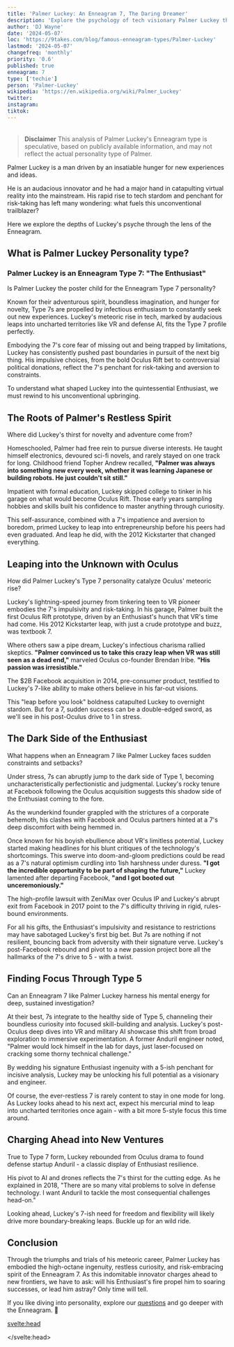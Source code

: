 ```yaml
---
title: 'Palmer Luckey: An Enneagram 7, The Daring Dreamer'
description: 'Explore the psychology of tech visionary Palmer Luckey through the lens of Enneagram Type 7. Discover how his personality fuels his bold innovations in VR and AI.'
author: 'DJ Wayne'
date: '2024-05-07'
loc: 'https://9takes.com/blog/famous-enneagram-types/Palmer-Luckey'
lastmod: '2024-05-07'
changefreq: 'monthly'
priority: '0.6'
published: true
enneagram: 7
type: ['techie']
person: 'Palmer-Luckey'
wikipedia: 'https://en.wikipedia.org/wiki/Palmer_Luckey'
twitter:
instagram:
tiktok:
---
```


<script>
	import  PopCard  from "../../../lib/components/atoms/PopCard.svelte";
</script>
<div
	style="display: flex;
    justify-content: center;
    margin: 1rem 0;
	"
>
	<PopCard
		image={`/types/7s/${'Palmer-Luckey'}.webp`}
		showIcon={false}
		enneagramType="7"
		displayText="Palmer Luckey"
		subtext=""
	/>
</div>

> **Disclaimer** This analysis of Palmer Luckey's Enneagram type is speculative, based on publicly available information, and may not reflect the actual personality type of Palmer.

<p class="firstLetter">Palmer Luckey is a man driven by an insatiable hunger for new experiences and ideas.</p>

He is an audacious innovator and he had a major hand in catapulting virtual reality into the mainstream. His rapid rise to tech stardom and penchant for risk-taking has left many wondering: what fuels this unconventional trailblazer?

Here we explore the depths of Luckey's psyche through the lens of the Enneagram.

## What is Palmer Luckey Personality type?

### Palmer Luckey is an Enneagram Type 7: "The Enthusiast"

Is Palmer Luckey the poster child for the Enneagram Type 7 personality?

Known for their adventurous spirit, boundless imagination, and hunger for novelty, Type 7s are propelled by infectious enthusiasm to constantly seek out new experiences. Luckey's meteoric rise in tech, marked by audacious leaps into uncharted territories like VR and defense AI, fits the Type 7 profile perfectly.

Embodying the 7's core fear of missing out and being trapped by limitations, Luckey has consistently pushed past boundaries in pursuit of the next big thing. His impulsive choices, from the bold Oculus Rift bet to controversial political donations, reflect the 7's penchant for risk-taking and aversion to constraints.

To understand what shaped Luckey into the quintessential Enthusiast, we must rewind to his unconventional upbringing.

## The Roots of Palmer's Restless Spirit

Where did Luckey's thirst for novelty and adventure come from?

Homeschooled, Palmer had free rein to pursue diverse interests. He taught himself electronics, devoured sci-fi novels, and rarely stayed on one track for long. Childhood friend Topher Andrew recalled, **"Palmer was always into something new every week, whether it was learning Japanese or building robots. He just couldn't sit still."**

Impatient with formal education, Luckey skipped college to tinker in his garage on what would become Oculus Rift. Those early years sampling hobbies and skills built his confidence to master anything through curiosity.

This self-assurance, combined with a 7's impatience and aversion to boredom, primed Luckey to leap into entrepreneurship before his peers had even graduated. And leap he did, with the 2012 Kickstarter that changed everything.

## Leaping into the Unknown with Oculus

How did Palmer Luckey's Type 7 personality catalyze Oculus' meteoric rise?

Luckey's lightning-speed journey from tinkering teen to VR pioneer embodies the 7's impulsivity and risk-taking. In his garage, Palmer built the first Oculus Rift prototype, driven by an Enthusiast's hunch that VR's time had come. His 2012 Kickstarter leap, with just a crude prototype and buzz, was textbook 7.

Where others saw a pipe dream, Luckey's infectious charisma rallied skeptics. **"Palmer convinced us to take this crazy leap when VR was still seen as a dead end,"** marveled Oculus co-founder Brendan Iribe. **"His passion was irresistible."**

The $2B Facebook acquisition in 2014, pre-consumer product, testified to Luckey's 7-like ability to make others believe in his far-out visions.

This "leap before you look" boldness catapulted Luckey to overnight stardom. But for a 7, sudden success can be a double-edged sword, as we'll see in his post-Oculus drive to 1 in stress.

## The Dark Side of the Enthusiast

What happens when an Enneagram 7 like Palmer Luckey faces sudden constraints and setbacks?

Under stress, 7s can abruptly jump to the dark side of Type 1, becoming uncharacteristically perfectionistic and judgmental. Luckey's rocky tenure at Facebook following the Oculus acquisition suggests this shadow side of the Enthusiast coming to the fore.

As the wunderkind founder grappled with the strictures of a corporate behemoth, his clashes with Facebook and Oculus partners hinted at a 7's deep discomfort with being hemmed in.

Once known for his boyish ebullience about VR's limitless potential, Luckey started making headlines for his blunt critiques of the technology's shortcomings. This swerve into doom-and-gloom predictions could be read as a 7's natural optimism curdling into 1ish harshness under duress. **"I got the incredible opportunity to be part of shaping the future,"** Luckey lamented after departing Facebook, **"and I got booted out unceremoniously."**

The high-profile lawsuit with ZeniMax over Oculus IP and Luckey's abrupt exit from Facebook in 2017 point to the 7's difficulty thriving in rigid, rules-bound environments.

For all his gifts, the Enthusiast's impulsivity and resistance to restrictions may have sabotaged Luckey's first big bet. But 7s are nothing if not resilient, bouncing back from adversity with their signature verve. Luckey's post-Facebook rebound and pivot to a new passion project bore all the hallmarks of the 7's drive to 5 - with a twist.

## Finding Focus Through Type 5

Can an Enneagram 7 like Palmer Luckey harness his mental energy for deep, sustained investigation?

At their best, 7s integrate to the healthy side of Type 5, channeling their boundless curiosity into focused skill-building and analysis. Luckey's post-Oculus deep dives into VR and military AI showcase this shift from broad exploration to immersive experimentation. A former Anduril engineer noted, "Palmer would lock himself in the lab for days, just laser-focused on cracking some thorny technical challenge."

By wedding his signature Enthusiast ingenuity with a 5-ish penchant for incisive analysis, Luckey may be unlocking his full potential as a visionary and engineer.

Of course, the ever-restless 7 is rarely content to stay in one mode for long. As Luckey looks ahead to his next act, expect his mercurial mind to leap into uncharted territories once again - with a bit more 5-style focus this time around.

## Charging Ahead into New Ventures

True to Type 7 form, Luckey rebounded from Oculus drama to found defense startup Anduril - a classic display of Enthusiast resilience.

His pivot to AI and drones reflects the 7's thirst for the cutting edge. As he explained in 2018, "There are so many vital problems to solve in defense technology. I want Anduril to tackle the most consequential challenges head-on."

Looking ahead, Luckey's 7-ish need for freedom and flexibility will likely drive more boundary-breaking leaps. Buckle up for an wild ride.

## Conclusion

Through the triumphs and trials of his meteoric career, Palmer Luckey has embodied the high-octane ingenuity, restless curiosity, and risk-embracing spirit of the Enneagram 7. As this indomitable innovator charges ahead to new frontiers, we have to ask: will his Enthusiast's fire propel him to soaring successes, or lead him astray? Only time will tell.

If you like diving into personality, explore our <a href="/questions" >questions</a> and go deeper with the Enneagram. 🚀

<svelte:head>

<script type="application/ld+json">
{
    "@context": "http://schema.org",
    "@graph": [
        {
            "@type": "Article",
            "articleBody": "This article delves into the personality of Palmer Luckey, the founder of Oculus, through the lens of the Enneagram Type 7. Known for his adventurous spirit, boundless imagination, and appetite for new experiences, Palmer embodies many characteristics of Type 7 personalities. The article traces Palmer's journey from his unconventional upbringing to his meteoric rise in the tech world, highlighting how his Type 7 traits have influenced his decisions, successes, and challenges along the way.",
            "creator": [
                "DJ Wayne"
            ],
            "author": {
                "@type": "Person",
                "name": "DJ Wayne",
                "sameAs": [
                    "https://www.instagram.com/djwayne3/",
                    "https://www.youtube.com/@djwayne3",
                    "https://www.linkedin.com/in/davidtwayne/",
                    "https://twitter.com/djwayne3"
                ]
            },
            "dateModified": {
                "@type": "Date",
                "@value": "2024-05-07"
            },
            "datePublished": {
                "@type": "Date",
                "@value": "2024-05-07"
            },
            "description": "This blog post examines the reasons why Palmer Luckey might be an Enneagram Type 7. It focuses on his personality traits, his motivations, his inner world, controversies he's faced, and how these elements might be related to the core attributes of a Type 7.",
            "headline": "Palmer Luckey: The Daring Dreamer's Enneagram 7 Mindset",
            "image": {
                "@type": "ImageObject",
                "height": 900,
                "url": "https://9takes.com/types/7s/Palmer-Luckey.webp",
                "width": 900
            },
            "mainEntityOfPage": {
                "@id": "https://9takes.com/blog/famous-enneagram-types/Palmer-Luckey",
                "@type": "WebPage"
            },
            "mentions": {
                "@type": "Person",
                "name": "Palmer Luckey",
                "sameAs": [
                    "https://en.wikipedia.org/wiki/Palmer_Luckey",
                    "https://twitter.com/PalmerLuckey",
                    "https://www.linkedin.com/in/palmer-luckey-47426520/"
                ]
            },
            "publisher": {
                "@type": "Organization",
                "sameAs": [
                    "https://www.instagram.com/9takesdotcom/",
                    "https://twitter.com/9takesdotcom"
                ],
                "logo": {
                    "@type": "ImageObject",
                    "url": "https://9takes.com/brand/darkRubix.png"
                },
                "name": "9takes"
            }
        },
        {
            "@type": "FAQPage",
            "mainEntity": [
                {
                    "@type": "Question",
                    "acceptedAnswer": {
                        "@type": "Answer",
                        "text": "Palmer Luckey exhibits many characteristics associated with Enneagram Type 7 personalities. This includes his adventurous spirit, boundless imagination, insatiable appetite for new experiences, and infectious enthusiasm. These characteristics are rooted in a Type 7's core desire for freedom and fear of being trapped or limited."
                    },
                    "name": "Why is Palmer Luckey considered an Enneagram Type 7?"
                },
                {
                    "@type": "Question",
                    "acceptedAnswer": {
                        "@type": "Answer",
                        "text": "Palmer's unconventional upbringing, his early fascination with technology and sci-fi, his decision to skip college in favor of hands-on learning, and his rapid rise to success with Oculus all reflect Type 7 traits. His ability to bounce back from setbacks and controversies to start new ventures also showcases a 7's resilience."
                    },
                    "name": "What are some examples of Palmer Luckey's Type 7 characteristics?"
                },
                {
                    "@type": "Question",
                    "acceptedAnswer": {
                        "@type": "Answer",
                        "text": "Palmer Luckey is known for his adventurous, enthusiastic, and risk-taking personality. He is constantly seeking new experiences and ideas, exemplified by his pioneering work in virtual reality and his pivot to defense technology. However, these assessments are based on public information and Palmer's own statements."
                    },
                    "name": "What is Palmer Luckey's personality?"
                },
                {
                    "@type": "Question",
                    "acceptedAnswer": {
                        "@type": "Answer",
                        "text": "Palmer Luckey is likely an Enneagram Type 7, also known as The Enthusiast. This Enneagram type is adventurous, optimistic, and constantly seeking new experiences, driven by a fear of missing out or being trapped. Please note that this is an assessment based on public information and not directly confirmed by Palmer Luckey."
                    },
                    "name": "What is Palmer Luckey's Enneagram type?"
                }
            ]
        }
    ]
}

</script>

</svelte:head>

<style lang="scss"></style>
